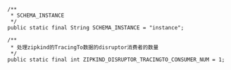     /**
     * SCHEMA_INSTANCE
     */
    public static final String SCHEMA_INSTANCE = "instance";

    /**
     * 处理zipkind的TracingTo数据的disruptor消费者的数量
     */
    public static final int ZIPKIND_DISRUPTOR_TRACINGTO_CONSUMER_NUM = 1;
